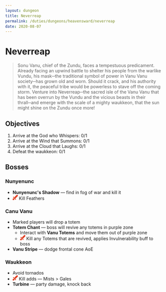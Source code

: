 ```yaml
---
layout: dungeon
title: Neverreap
permalink: /duties/dungeons/heavensward/neverreap
date: 2020-08-07
---
```


# Neverreap

> Sonu Vanu, chief of the Zundu, faces a tempestuous predicament. Already facing an upwind battle to shelter his people from the warlike Vundu, his mask─the traditional symbol of power in Vanu Vanu society─has grown old and worn. Should it crack, and his authority with it, the peaceful tribe would be powerless to stave off the coming storm. Venture into Neverreap─the sacred isle of the Vanu Vanu that has been overrun by the Vundu and the vicious beasts in their thrall─and emerge with the scale of a mighty waukkeon, that the sun might shine on the Zundu once more!

## Objectives

1. Arrive at the God who Whispers: 0/1
2. Arrive at the Wind that Summons: 0/1
3. Arrive at the Cloud that Laughs: 0/1
4. Defeat the waukkeon: 0/1

## Bosses

### Nunyenunc

- **Nunyenunc's Shadow** — find in fog of war and kill it
- ![](/assets/icons/role-dps.png) Kill Feathers

### Canu Vanu

- Marked players will drop a totem
- **Totem Chant** — boss will revive any totems in purple zone
  - Interact with **Vanu Totems** and move them out of purple zone
  - ![](/assets/icons/role-dps.png) Kill any Totems that are revived, applies Invulnerability buff to boss
- **Vanu Stripe** — dodge frontal cone AoE

### Waukkeon

- Avoid tornados
- ![](/assets/icons/role-dps.png) Kill adds — Mists > Gales
- **Turbine** — party damage, knock back
